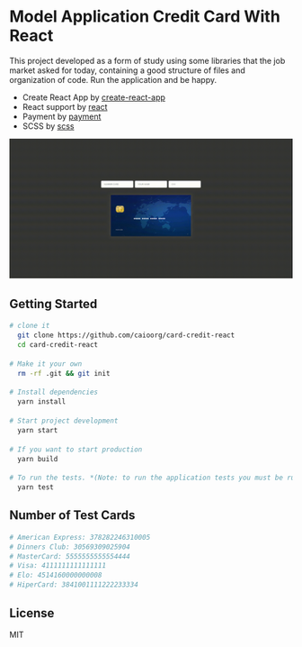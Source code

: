 # Model Application Credit Card With React

This project developed as a form of study using some libraries that the job market asked for today, containing a good structure of files and organization of code. Run the application and be happy.

- Create React App by [create-react-app](https://github.com/facebook/create-react-app)
- React support by [react](https://babeljs.io)
- Payment by [payment](https://www.npmjs.com/package/payment)
- SCSS by [scss](https://sass-lang.com/)

![](https://github.com/caioorg/card-credit-react/blob/master/example.gif)



## Getting Started

```sh
# clone it
  git clone https://github.com/caioorg/card-credit-react
  cd card-credit-react

# Make it your own
  rm -rf .git && git init

# Install dependencies
  yarn install

# Start project development
  yarn start

# If you want to start production
  yarn build

# To run the tests. *(Note: to run the application tests you must be running)*
  yarn test
```

## Number of Test Cards

```sh
# American Express: 378282246310005
# Dinners Club: 30569309025904
# MasterCard: 5555555555554444
# Visa: 4111111111111111
# Elo: 4514160000000008
# HiperCard: 3841001111222233334
```

## License

MIT
